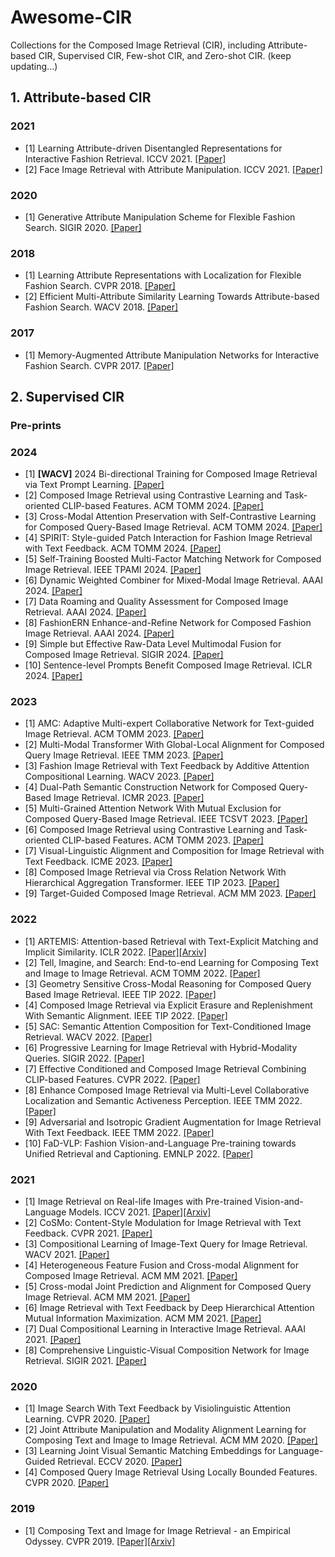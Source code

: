 # Awesome-CIR
Collections for the Composed Image Retrieval (CIR), including Attribute-based CIR, Supervised CIR, Few-shot CIR, and Zero-shot CIR. (keep updating...)

## 1. Attribute-based CIR
### 2021
- [1] Learning Attribute-driven Disentangled Representations for Interactive Fashion Retrieval. ICCV 2021. [[Paper]](https://ieeexplore.ieee.org/document/9711479)
- [2] Face Image Retrieval with Attribute Manipulation. ICCV 2021. [[Paper]](https://ieeexplore.ieee.org/document/9710728)
### 2020
- [1] Generative Attribute Manipulation Scheme for Flexible Fashion Search. SIGIR 2020. [[Paper]](https://dl.acm.org/doi/10.1145/3397271.3401150)
### 2018
- [1] Learning Attribute Representations with Localization for Flexible Fashion Search. CVPR 2018. [[Paper]](https://ieeexplore.ieee.org/stamp/stamp.jsp?tp=&arnumber=8578902)
- [2] Efficient Multi-Attribute Similarity Learning Towards Attribute-based Fashion Search. WACV 2018. [[Paper]](https://ieeexplore.ieee.org/stamp/stamp.jsp?tp=&arnumber=8354290)
### 2017
- [1] Memory-Augmented Attribute Manipulation Networks for Interactive Fashion Search. CVPR 2017. [[Paper]](https://ieeexplore.ieee.org/stamp/stamp.jsp?tp=&arnumber=8100135)

## 2. Supervised CIR
### Pre-prints

### 2024
- [1] **[WACV]** 2024 Bi-directional Training for Composed Image Retrieval via Text Prompt Learning. [[Paper]](https://ieeexplore.ieee.org/abstract/document/10484044)
- [2] Composed Image Retrieval using Contrastive Learning and Task-oriented CLIP-based Features. ACM TOMM 2024. [[Paper]](https://dl.acm.org/doi/10.1145/3617597)
- [3] Cross-Modal Attention Preservation with Self-Contrastive Learning for Composed Query-Based Image Retrieval. ACM TOMM 2024. [[Paper]](https://dl.acm.org/doi/10.1145/3639469)
- [4] SPIRIT: Style-guided Patch Interaction for Fashion Image Retrieval with Text Feedback. ACM TOMM 2024. [[Paper]](https://dl.acm.org/doi/abs/10.1145/3640345)
- [5] Self-Training Boosted Multi-Factor Matching Network for Composed Image Retrieval. IEEE TPAMI 2024. [[Paper]](https://ieeexplore.ieee.org/document/10373096)
- [6] Dynamic Weighted Combiner for Mixed-Modal Image Retrieval. AAAI 2024. [[Paper]](https://ojs.aaai.org/index.php/AAAI/article/view/28004/28023)
- [7] Data Roaming and Quality Assessment for Composed Image Retrieval. AAAI 2024. [[Paper]](https://ojs.aaai.org/index.php/AAAI/article/view/28081/28168)
- [8] FashionERN Enhance-and-Refine Network for Composed Fashion Image Retrieval. AAAI 2024. [[Paper]](https://ojs.aaai.org/index.php/AAAI/article/download/27885/27795)
- [9] Simple but Effective Raw-Data Level Multimodal Fusion for Composed Image Retrieval. SIGIR 2024. [[Paper]](https://arxiv.org/abs/2404.15875)
- [10] Sentence-level Prompts Benefit Composed Image Retrieval. ICLR 2024. [[Paper]](https://arxiv.org/abs/2310.05473)


### 2023
- [1] AMC: Adaptive Multi-expert Collaborative Network for Text-guided Image Retrieval. ACM TOMM 2023. [[Paper]](https://dl.acm.org/doi/abs/10.1145/3584703)
- [2] Multi-Modal Transformer With Global-Local Alignment for Composed Query Image Retrieval. IEEE TMM 2023. [[Paper]](https://ieeexplore.ieee.org/document/10012544)
- [3] Fashion Image Retrieval with Text Feedback by Additive Attention Compositional Learning. WACV 2023. [[Paper]](https://ieeexplore.ieee.org/document/10030891)
- [4] Dual-Path Semantic Construction Network for Composed Query-Based Image Retrieval. ICMR 2023. [[Paper]](https://dl.acm.org/doi/10.1145/3591106.3592245)
- [5] Multi-Grained Attention Network With Mutual Exclusion for Composed Query-Based Image Retrieval. IEEE TCSVT 2023. [[Paper]](https://ieeexplore.ieee.org/abstract/document/10225420)
- [6] Composed Image Retrieval using Contrastive Learning and Task-oriented CLIP-based Features. ACM TOMM 2023. [[Paper]](https://dl.acm.org/doi/10.1145/3617597)
- [7] Visual-Linguistic Alignment and Composition for Image Retrieval with Text Feedback. ICME 2023. [[Paper]](https://ieeexplore.ieee.org/document/10219821)
- [8] Composed Image Retrieval via Cross Relation Network With Hierarchical Aggregation Transformer. IEEE TIP 2023. [[Paper]](https://ieeexplore.ieee.org/document/10205526)
- [9] Target-Guided Composed Image Retrieval. ACM MM 2023. [[Paper]](https://dl.acm.org/doi/10.1145/3581783.3611817)

### 2022
- [1] ARTEMIS: Attention-based Retrieval with Text-Explicit Matching and Implicit Similarity. ICLR 2022. [[Paper]](https://openreview.net/forum?id=CVfLvQq9gLo)[[Arxiv]](https://arxiv.org/abs/2203.08101)
- [2] Tell, Imagine, and Search: End-to-end Learning for Composing Text and Image to Image Retrieval. ACM TOMM 2022. [[Paper]](https://dl.acm.org/doi/10.1145/3478642)
- [3] Geometry Sensitive Cross-Modal Reasoning for Composed Query Based Image Retrieval. IEEE TIP 2022. [[Paper]](https://ieeexplore.ieee.org/document/9667308)
- [4] Composed Image Retrieval via Explicit Erasure and Replenishment With Semantic Alignment. IEEE TIP 2022. [[Paper]](https://ieeexplore.ieee.org/document/9887834)
- [5] SAC: Semantic Attention Composition for Text-Conditioned Image Retrieval. WACV 2022. [[Paper]](https://openaccess.thecvf.com/content/WACV2022/html/Jandial_SAC_Semantic_Attention_Composition_for_Text-Conditioned_Image_Retrieval_WACV_2022_paper.html)
- [6] Progressive Learning for Image Retrieval with Hybrid-Modality Queries. SIGIR 2022. [[Paper]](https://dl.acm.org/doi/10.1145/3477495.3532047)
- [7] Effective Conditioned and Composed Image Retrieval Combining CLIP-based Features. CVPR 2022. [[Paper]](https://openaccess.thecvf.com/content/CVPR2022/papers/Baldrati_Effective_Conditioned_and_Composed_Image_Retrieval_Combining_CLIP-Based_Features_CVPR_2022_paper.pdf)
- [8] Enhance Composed Image Retrieval via Multi-Level Collaborative Localization and Semantic Activeness Perception. IEEE TMM 2022. [[Paper]](https://ieeexplore.ieee.org/document/10120671)
- [9] Adversarial and Isotropic Gradient Augmentation for Image Retrieval With Text Feedback. IEEE TMM 2022. [[Paper]](https://ieeexplore.ieee.org/abstract/document/9953564/authors#authors)
- [10] FaD-VLP: Fashion Vision-and-Language Pre-training towards Unified Retrieval and Captioning. EMNLP 2022. [[Paper]](https://aclanthology.org/2022.emnlp-main.716/)

### 2021
- [1] Image Retrieval on Real-life Images with Pre-trained Vision-and-Language Models. ICCV 2021. [[Paper]](https://ieeexplore.ieee.org/document/9710082/citations#citations)[[Arxiv]](https://arxiv.org/abs/2108.04024)
- [2] CoSMo: Content-Style Modulation for Image Retrieval with Text Feedback. CVPR 2021. [[Paper]](https://ieeexplore.ieee.org/document/9577437)
- [3] Compositional Learning of Image-Text Query for Image Retrieval. WACV 2021. [[Paper]](https://ieeexplore.ieee.org/document/9423122)
- [4] Heterogeneous Feature Fusion and Cross-modal Alignment for Composed Image Retrieval. ACM MM 2021. [[Paper]](https://dl.acm.org/doi/abs/10.1145/3474085.3475659)
- [5] Cross-modal Joint Prediction and Alignment for Composed Query Image Retrieval. ACM MM 2021. [[Paper]](https://dl.acm.org/doi/10.1145/3474085.3475483)
- [6] Image Retrieval with Text Feedback by Deep Hierarchical Attention Mutual Information Maximization. ACM MM 2021. [[Paper]](https://dl.acm.org/doi/pdf/10.1145/3474085.3475619)
- [7] Dual Compositional Learning in Interactive Image Retrieval. AAAI 2021. [[Paper]](https://ojs.aaai.org/index.php/AAAI/article/view/16271)
- [8] Comprehensive Linguistic-Visual Composition Network for Image Retrieval. SIGIR 2021. [[Paper]](https://dl.acm.org/doi/abs/10.1145/3404835.3462967)
### 2020
- [1] Image Search With Text Feedback by Visiolinguistic Attention Learning. CVPR 2020. [[Paper]](https://ieeexplore.ieee.org/document/9157634)
- [2] Joint Attribute Manipulation and Modality Alignment Learning for Composing Text and Image to Image Retrieval. ACM MM 2020. [[Paper]](https://dl.acm.org/doi/10.1145/3394171.3413917)
- [3] Learning Joint Visual Semantic Matching Embeddings for Language-Guided Retrieval. ECCV 2020. [[Paper]](https://link.springer.com/content/pdf/10.1007/978-3-030-58542-6_9.pdf?pdf=inline%20link)
- [4] Composed Query Image Retrieval Using Locally Bounded Features. CVPR 2020. [[Paper]](https://ieeexplore.ieee.org/stamp/stamp.jsp?tp=&arnumber=9157125)
### 2019
- [1] Composing Text and Image for Image Retrieval - an Empirical Odyssey. CVPR 2019. [[Paper]](https://ieeexplore.ieee.org/document/8953387)[[Arxiv]](https://arxiv.org/abs/1812.07119)
